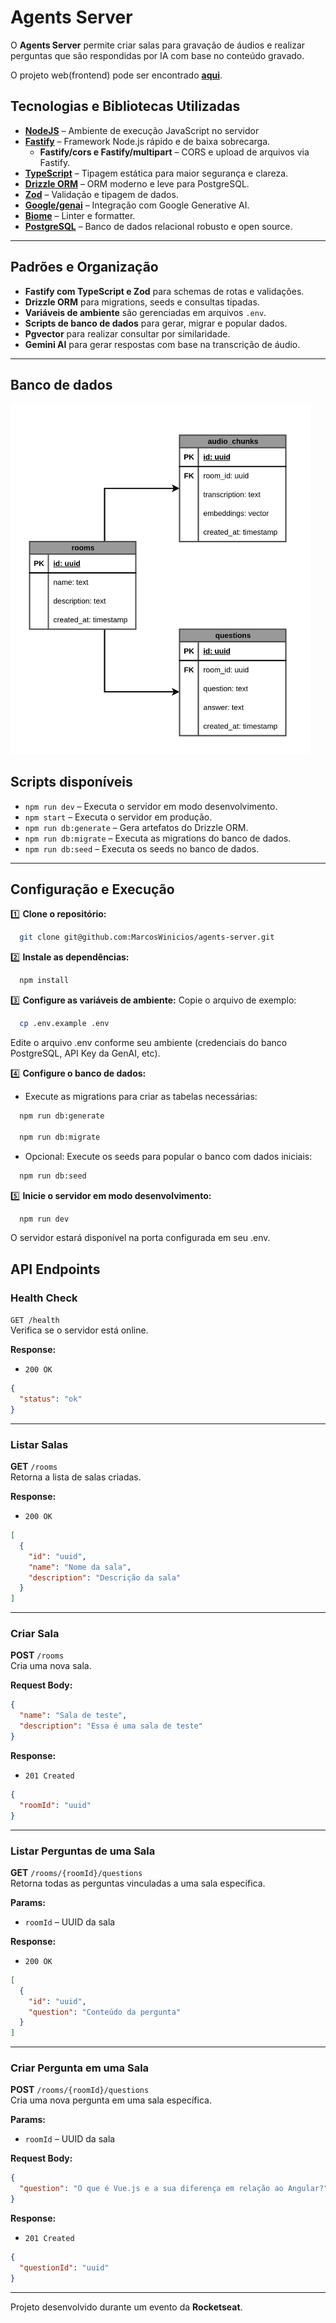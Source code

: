 # Agents Server

O **Agents Server** permite criar salas para gravação de áudios e realizar perguntas que são respondidas por IA com base no conteúdo gravado.

O projeto web(frontend) pode ser encontrado **[aqui](https://github.com/MarcosWinicios/agents-web)**.

## Tecnologias e Bibliotecas Utilizadas

- **[NodeJS](https://nodejs.org/pt)** – Ambiente de execução JavaScript no servidor
- **[Fastify](https://www.fastify.io/)** – Framework Node.js rápido e de baixa sobrecarga.
  - **Fastify/cors e Fastify/multipart** – CORS e upload de arquivos via Fastify.
- **[TypeScript](https://www.typescriptlang.org/)** – Tipagem estática para maior segurança e clareza.
- **[Drizzle ORM](https://orm.drizzle.team/)** – ORM moderno e leve para PostgreSQL.
- **[Zod](https://zod.dev/)** – Validação e tipagem de dados.
- **[Google/genai](https://www.npmjs.com/package/@google/genai)** – Integração com Google Generative AI.
- **[Biome](https://biomejs.dev/pt-br/)** – Linter e formatter.
- **[PostgreSQL](https://www.postgresql.org/)** – Banco de dados relacional robusto e open source.

---

## Padrões e Organização

- **Fastify com TypeScript e Zod** para schemas de rotas e validações.
- **Drizzle ORM** para migrations, seeds e consultas tipadas.
- **Variáveis de ambiente** são gerenciadas em arquivos `.env`.
- **Scripts de banco de dados** para gerar, migrar e popular dados.
- **Pgvector** para realizar consultar por similaridade.
- **Gemini AI** para gerar respostas com base na transcrição de áudio.

---

## Banco de dados

<img src="./assets/database-diagram.png" width="480"/>

## Scripts disponíveis

- `npm run dev` – Executa o servidor em modo desenvolvimento.
- `npm start` – Executa o servidor em produção.
- `npm run db:generate` – Gera artefatos do Drizzle ORM.
- `npm run db:migrate` – Executa as migrations do banco de dados.
- `npm run db:seed` – Executa os seeds no banco de dados.

---

## Configuração e Execução

1️⃣ **Clone o repositório:**

```bash
  git clone git@github.com:MarcosWinicios/agents-server.git
```

2️⃣ **Instale as dependências:**

```bash
  npm install
```

3️⃣ **Configure as variáveis de ambiente:**
Copie o arquivo de exemplo:

```bash
  cp .env.example .env
```

Edite o arquivo .env conforme seu ambiente (credenciais do banco PostgreSQL, API Key da GenAI, etc).

4️⃣ **Configure o banco de dados:**

- Execute as migrations para criar as tabelas necessárias:

```bash
  npm run db:generate

  npm run db:migrate
```

- Opcional: Execute os seeds para popular o banco com dados iniciais:

```bash
  npm run db:seed
```

5️⃣ **Inicie o servidor em modo desenvolvimento:**

```bash
  npm run dev
```

O servidor estará disponível na porta configurada em seu .env.

## API Endpoints

### Health Check

`GET /health`  
Verifica se o servidor está online.

**Response:**

- `200 OK`

```json
{
  "status": "ok"
}
```

---

### Listar Salas

**GET** `/rooms`  
Retorna a lista de salas criadas.

**Response:**

- `200 OK`

```json
[
  {
    "id": "uuid",
    "name": "Nome da sala",
    "description": "Descrição da sala"
  }
]
```

---

### Criar Sala

**POST** `/rooms`  
Cria uma nova sala.

**Request Body:**

```json
{
  "name": "Sala de teste",
  "description": "Essa é uma sala de teste"
}
```

**Response:**

- `201 Created`

```json
{
  "roomId": "uuid"
}
```

---

### Listar Perguntas de uma Sala

**GET** `/rooms/{roomId}/questions`  
Retorna todas as perguntas vinculadas a uma sala específica.

**Params:**

- `roomId` – UUID da sala

**Response:**

- `200 OK`

```json
[
  {
    "id": "uuid",
    "question": "Conteúdo da pergunta"
  }
]
```

---

### Criar Pergunta em uma Sala

**POST** `/rooms/{roomId}/questions`  
Cria uma nova pergunta em uma sala específica.

**Params:**

- `roomId` – UUID da sala

**Request Body:**

```json
{
  "question": "O que é Vue.js e a sua diferença em relação ao Angular?"
}
```

**Response:**

- `201 Created`

```json
{
  "questionId": "uuid"
}
```

---

Projeto desenvolvido durante um evento da **Rocketseat**.
